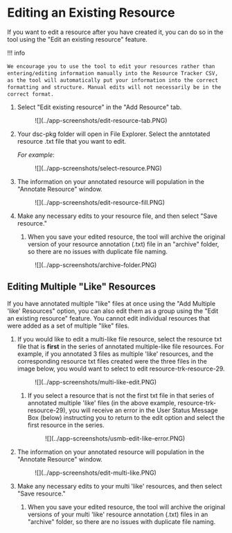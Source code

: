 # Editing an Existing Resource

If you want to edit a resource after you have created it, you can do so in the tool using the "Edit an existing resource" feature.

!!! info

    We encourage you to use the tool to edit your resources rather than entering/editing information manually into the Resource Tracker CSV, as the tool will automatically put your information into the correct formatting and structure. Manual edits will not necessarily be in the correct format.

1. Select "Edit existing resource" in the "Add Resource" tab.

    <figure markdown>
        ![](../app-screenshots/edit-resource-tab.PNG)
        <figcaption></figcaption>
    </figure>  

2. Your dsc-pkg folder will open in File Explorer. Select the anntotated resource .txt file that you want to edit.

    *For example*:
    <figure markdown>
        ![](../app-screenshots/select-resource.PNG)
        <figcaption></figcaption>
    </figure>  

3. The information on your annotated resource will population in the "Annotate Resource" window.

    <figure markdown>
        ![](../app-screenshots/edit-resource-fill.PNG)
        <figcaption></figcaption>
    </figure> 

4. Make any necessary edits to your resource file, and then select "Save resource."
    1. When you save your edited resource, the tool will archive the original version of your resource annotation (.txt) file in an "archive" folder, so there are no issues with duplicate file naming.

    <figure markdown>
        ![](../app-screenshots/archive-folder.PNG)
        <figcaption></figcaption>
    </figure> 

## Editing Multiple "Like" Resources

If you have annotated multiple "like" files at once using the "Add Multiple 'like' Resources" option, you can also edit them as a group using the "Edit an existing resource" feature. You cannot edit individual resources that were added as a set of multiple "like" files.

1. If you would like to edit a multi-like file resource, select the resource txt file that is **first** in the series of annotated multiple-like file resources. For example, if you annotated 3 files as multiple 'like' resources, and the corresponding resource txt files created were the three files in the image below, you would want to select to edit resource-trk-resource-29.

    <figure markdown>
        ![](../app-screenshots/multi-like-edit.PNG)
        <figcaption></figcaption>
    </figure> 

    1. If you select a resource that is not the first txt file in that series of annotated multiple 'like' files (in the above example, resource-trk-resource-29), you will receive an error in the User Status Message Box (below) instructing you to return to the edit option and select the first resource in the series.

        <figure markdown>
            ![](../app-screenshots/usmb-edit-like-error.PNG)
            <figcaption></figcaption>
        </figure> 

2. The information on your annotated resource will population in the "Annotate Resource" window.

    <figure markdown>
        ![](../app-screenshots/edit-multi-like.PNG)
        <figcaption></figcaption>
    </figure> 

3. Make any necessary edits to your multi 'like' resources, and then select "Save resource."
    1. When you save your edited resource, the tool will archive the original versions of your multi 'like' resource annotation (.txt) files in an "archive" folder, so there are no issues with duplicate file naming.

